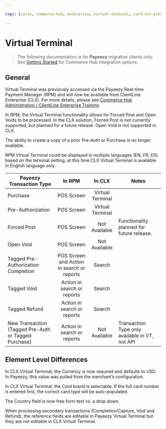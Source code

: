 ```yaml
---

tags: [carat, commerce-hub, enterprise, virtual-terminal, card-not-present, payeezy]

---
```


# Virtual Terminal

<!-- theme: danger -->
>  The following documentation is for **Payeezy** migration clients only. See [Getting Started](?path=docs/Getting-Started/Getting-Started-General.md) for Commerce Hub integration options.

## General

Virtual Terminal was previously accessed via the Payeezy Real-time Payment Manager (RPM) and will now be available from ClientLine Enterprise (CLX).  For more details, please see [Commerce Hub Administration / ClientLine Enterprise Training](https://fiserv.cloudguides.com/en-us/guides/ClientLine%20Enterprise%20from%20Fiserv).

In RPM, the Virtual Terminal functionality allows for Forced Post and Open Voids to be processed. In the CLX solution, Forced Post is not currently supported, but planned for a future release. Open Void is not supported in CLX.  

The ability to create a copy of a prior Pre-Auth or Purchase is no longer available.

RPM Virtual Terminal could be displayed in multiple languages (EN, FR, ES) based on the terminal setting; at this time CLX Virtual Terminal is available in English language only.

| Payeezy Transaction Type | In RPM | In CLX | Notes|
| -------- | :-------------: | :----------: |----------|
|Purchase |POS Screen | Virtual Terminal|
|Pre-Authorization |POS Screen |Virtual Terminal|
|Forced Post |POS Screen | Not Available| Functionality planned for future release.|
|Open Void  |POS Screen | Not Available| 
|Tagged Pre-Authorization Completion  |POS Screen and Action in search or reports |Search| 
|Tagged Void   |Action in search or reports  | Search |
|Tagged Refund  |Action in search or reports  | Search |
|New Transaction (Tagged Pre-Auth or Tagged Purchase)  |Action in search or reports  | Not Available | Transaction Type only available in VT, not API |

## Element Level Differences

In CLX Virtual Terminal, the Currency is now required and defaults to USD.  In Payeezy, this value was pulled from the merchant’s configuration. 

In CLX Virtual Terminal, the Card brand is selectable. If the full card number is entered first, the correct card type will be auto-populated.

The Country field is now free form text vs. a drop down.

When processing secondary transactions (Completion/Capture, Void and Refund), the reference fields are editable in Payeezy Virtual Terminal but they are not editable in CLX Virtual Terminal.

